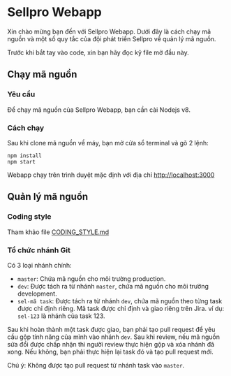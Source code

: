 # Sellpro Webapp
Xin chào mừng bạn đến với Sellpro Webapp. Dưới đây là cách chạy mã nguồn và một số quy tắc của đội phát triển Sellpro về quản lý mã nguồn.

Trước khi bắt tay vào code, xin bạn hãy đọc kỹ file mở đầu này.

## Chạy mã nguồn

### Yêu cầu
Để chạy mã nguồn của Sellpro Webapp, bạn cần cài Nodejs v8.

### Cách chạy
Sau khi clone mã nguồn về máy, bạn mở cửa sổ terminal và gõ 2 lệnh:

```
npm install
npm start
```
Webapp chạy trên trình duyệt mặc định với địa chỉ [http://localhost:3000](#)

## Quản lý mã nguồn

### Coding style
Tham khảo file [CODING_STYLE.md](./CODING_STYLE.md)

### Tổ chức nhánh Git
Có 3 loại nhánh chính:
* `master`: Chứa mã nguồn cho môi trường production.
* `dev`: Được tách ra từ nhánh `master`, chứa mã nguồn cho môi trường development.
* `sel-mã task`: Được tách ra từ nhánh `dev`, chứa mã nguồn theo từng task được chỉ định riêng. Mã task được chỉ định và giao riêng trên Jira. ví dụ: `sel-123` là nhánh của task 123.

Sau khi hoàn thành một task được giao, bạn phải tạo pull request để yêu cầu gộp tính năng của mình vào nhánh `dev`. 
Sau khi review, nếu mã nguồn sửa đổi được chấp nhận thì người review thực hiện gộp và xóa nhánh đã xong. 
Nếu không, bạn phải thực hiện lại task đó và tạo pull request mới.

Chú ý: Không được tạo pull request từ nhánh task vào `master`.
